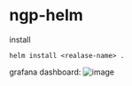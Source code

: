 # ngp-helm
install
```
helm install <realase-name> .
```
grafana dashboard:
![image](https://user-images.githubusercontent.com/34095929/122376529-e75d4880-cf6c-11eb-99cb-6114eb032474.png)
